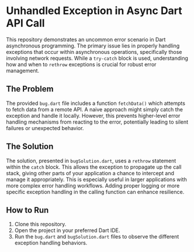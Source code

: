 # Unhandled Exception in Async Dart API Call

This repository demonstrates an uncommon error scenario in Dart asynchronous programming. The primary issue lies in properly handling exceptions that occur within asynchronous operations, specifically those involving network requests. While a `try-catch` block is used, understanding how and when to `rethrow` exceptions is crucial for robust error management.

## The Problem

The provided `bug.dart` file includes a function `fetchData()` which attempts to fetch data from a remote API.  A naive approach might simply catch the exception and handle it locally.  However, this prevents higher-level error handling mechanisms from reacting to the error, potentially leading to silent failures or unexpected behavior.

## The Solution

The solution, presented in `bugSolution.dart`, uses a `rethrow` statement within the `catch` block. This allows the exception to propagate up the call stack, giving other parts of your application a chance to intercept and manage it appropriately. This is especially useful in larger applications with more complex error handling workflows.  Adding proper logging or more specific exception handling in the calling function can enhance resilience.

## How to Run

1. Clone this repository.
2. Open the project in your preferred Dart IDE.
3. Run the `bug.dart` and `bugSolution.dart` files to observe the different exception handling behaviors.